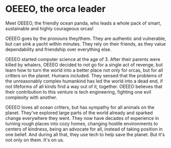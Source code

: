 # OEEEO, the orca leader
Meet OEEEO, the friendly ocean panda, who leads a whole pack of smart, sustainable and highly courageous orcas!

OEEEO goes by the pronouns they/them. They are authentic and vulnerable, but can sink a yacht within minutes. They rely on their friends, as they value dependability and friendship over everything else. 

OEEEO started computer science at the age of 3. After their parents were killed by whalers, OEEEO decided to not go for a single act of revenge, but learn how to turn the world into a better place not only for orcas, but for all critters on the planet. Humans included. They sensed that the problems of the unreasonably complex humankind has led the world into a dead end, if not lifeforms of all kinds find a way out of it, together. OEEEO believes that their contribution to this venture is tech engineering, fighting one evil complexity with another.  

OEEEO loves all ocean critters, but has sympathy for all animals on the planet. They've explored large parts of the world already and sparked change everywhere they went. They now have decades of experience in turning rough places into cozy homes, changing hostile environments to centers of kindness, being an advocate for all, instead of taking position in one belief. And during all that, they use tech to help save the planet. But it's not only on them. It's on us.
